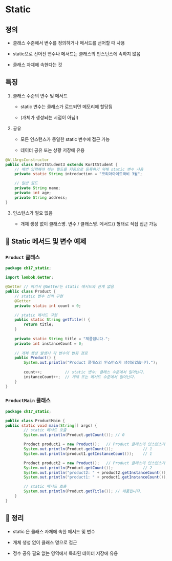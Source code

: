 # Static

## 정의

- 클래스 수준에서 변수를 정의하거나 메서드를 선어할 때 사용

- static으로 선어진 변수나 메서드는 클래스의 인스턴스에 속하지 않음

- 클래스 자체에 속한다는 것

## 특징

1. 클래스 수준의 변수 및 메서드

   - static 변수는 클래스가 로드되면 메모리에 할당됨

   - (개체가 생성되는 시점이 아닙!)

2. 공유

    - 모든 인스턴스가 동일한 static 변수에 접근 가능

    - 데이터 공유 또는 상황 저장에 유용
```java
@AllArgsConstructor
public class KorItStudent3 extends KorItStudent {
    // 매번 입력해야 하는 필드를 자동으로 등록하기 위해 static 변수 사용
    private static String introduction = "코리아아이트국비 3월";

    // 일반 필드
    private String name;
    private int age;
    private String address;
}
```
3. 인스턴스가 필요 없음

    - 개체 생성 없이 클래스명. 변수 / 클래스명. 메서드() 형태로 직접 접근 가능

## 📌 Static 메서드 및 변수 예제

### `Product` 클래스
```java
package ch17_static;

import lombok.Getter;

@Getter // 여기서 @Getter는 static 메서드와 관계 없음
public class Product {
    // static 변수 선어 구현
    @Getter
    private static int count = 0;

    // static 메서드 구현
    public static String getTitle() {
        return title;
    }
    
    private static String title = "제품입니다.";
    private int instanceCount = 0;
    
    // 개체 생성 발생시 각 변수의 변화 경로
    public Product() {
        System.out.println("Product 클래스의 인스턴스가 생성되었습니다.");
        
        count++;          // static 변수: 클래스 수준에서 일어난다.
        instanceCount++;  // 개체 또는 메서드 수준에서 일어난다.
    }
}
```
### `ProductMain` 클래스
```java
package ch17_static;

public class ProductMain {
public static void main(String[] args) {
        // static 메서드 호출
        System.out.println(Product.getCount()); // 0

        Product product1 = new Product();   // Product 클래스의 인스턴스가 생성되었습니다.
        System.out.println(Product.getCount());             // 1
        System.out.println(product1.getInstanceCount());    // 1

        Product product2 = new Product();   // Product 클래스의 인스턴스가 생성되었습니다.
        System.out.println(Product.getCount());             // 2
        System.out.println("product2: " + product2.getInstanceCount()); // product2 : 1
        System.out.println("product1: " + product1.getInstanceCount()); // product1 : 1

        // static 메서드 호출
        System.out.println(Product.getTitle()); // 제품입니다.
    }
}
```
## 🎯 정리

- static 은 클래스 자체에 속한 메서드 및 변수

- 개체 생성 없이 클래스 명으로 접근

- 정수 공유 필요 없는 영역에서 특화된 데이터 저장에 유용